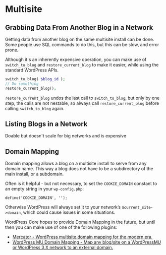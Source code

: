 # Multisite

## Grabbing Data From Another Blog in a Network

Getting data from another blog on the same multisite install can be done. Some people use SQL commands to do this, but this can be slow, and error prone.

Although it's an inherently expensive operation, you can make use of `switch_to_blog` and `restore_current_blog` to make it easier, while using the standard WordPress APIs.

```php
switch_to_blog( $blog_id );
// Do something
restore_current_blog();
```

`restore_current_blog` undos the last call to `switch_to_blog`, but only by one step, the calls are not nestable, so always call `restore_current_blog` before calling `switch_to_blog` again.

## Listing Blogs in a Network

Doable but doesn't scale for big networks and is expensive

## Domain Mapping

Domain mapping allows a blog on a multisite install to serve from any domain name. This way a blog does not have to be a subdirectory of the main install, or a subdomain.

Often is it helpful - but not necessary, to set the `COOKIE_DOMAIN` constant to an empty string in your `wp-config.php`:

 `define('COOKIE_DOMAIN', '');`

Otherwise WordPress will always set it to your network’s `$current_site->domain`, which could cause issues in some situations.

WordPress Core hopes to provide Domain Mapping in the future, but until then you can make use of one of the following plugins:

 * [Mercator - WordPress multisite domain mapping for the modern era.](https://github.com/humanmade/Mercator)
 * [WordPress MU Domain Mapping - Map any blog/site on a WordPressMU or WordPress 3.X network to an external domain.](https://wordpress.org/plugins/wordpress-mu-domain-mapping/)
